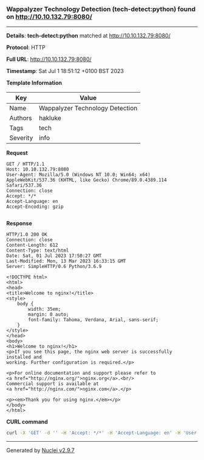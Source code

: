 ### Wappalyzer Technology Detection (tech-detect:python) found on http://10.10.132.79:8080/

----
**Details**: **tech-detect:python** matched at http://10.10.132.79:8080/

**Protocol**: HTTP

**Full URL**: http://10.10.132.79:8080/

**Timestamp**: Sat Jul 1 18:51:12 +0100 BST 2023

**Template Information**

| Key | Value |
| --- | --- |
| Name | Wappalyzer Technology Detection |
| Authors | hakluke |
| Tags | tech |
| Severity | info |

**Request**
```http
GET / HTTP/1.1
Host: 10.10.132.79:8080
User-Agent: Mozilla/5.0 (Windows NT 10.0; Win64; x64) AppleWebKit/537.36 (KHTML, like Gecko) Chrome/89.0.4389.114 Safari/537.36
Connection: close
Accept: */*
Accept-Language: en
Accept-Encoding: gzip


```

**Response**
```http
HTTP/1.0 200 OK
Connection: close
Content-Length: 612
Content-Type: text/html
Date: Sat, 01 Jul 2023 17:50:27 GMT
Last-Modified: Mon, 13 Mar 2023 16:33:15 GMT
Server: SimpleHTTP/0.6 Python/3.6.9

<!DOCTYPE html>
<html>
<head>
<title>Welcome to nginx!</title>
<style>
    body {
        width: 35em;
        margin: 0 auto;
        font-family: Tahoma, Verdana, Arial, sans-serif;
    }
</style>
</head>
<body>
<h1>Welcome to nginx!</h1>
<p>If you see this page, the nginx web server is successfully installed and
working. Further configuration is required.</p>

<p>For online documentation and support please refer to
<a href="http://nginx.org/">nginx.org</a>.<br/>
Commercial support is available at
<a href="http://nginx.com/">nginx.com</a>.</p>

<p><em>Thank you for using nginx.</em></p>
</body>
</html>

```


**CURL command**
```sh
curl -X 'GET' -d '' -H 'Accept: */*' -H 'Accept-Language: en' -H 'User-Agent: Mozilla/5.0 (Windows NT 10.0; Win64; x64) AppleWebKit/537.36 (KHTML, like Gecko) Chrome/89.0.4389.114 Safari/537.36' 'http://10.10.132.79:8080/'
```

----

Generated by [Nuclei v2.9.7](https://github.com/projectdiscovery/nuclei)